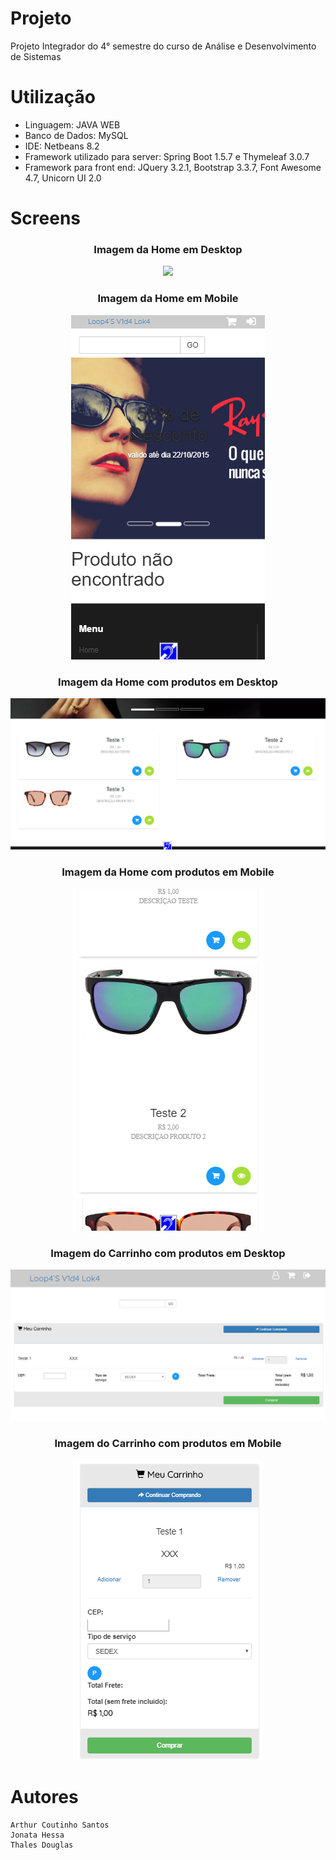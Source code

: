 # Projeto

  Projeto Integrador do 4° semestre do curso de Análise e Desenvolvimento de Sistemas

# Utilização

- Linguagem: JAVA WEB
- Banco de Dados: MySQL
- IDE: Netbeans 8.2
- Framework utilizado para server: Spring Boot 1.5.7 e Thymeleaf 3.0.7
- Framework para front end: JQuery 3.2.1, Bootstrap 3.3.7, Font Awesome 4.7, Unicorn UI 2.0

# Screens

<h3 align="center">Imagem da Home em Desktop </h3>
<p align="center"><img src="/Projeto_Integrador_4_Semestre/ProjetoIntegrador/PI 4/home_desktop.png"></p>
<h3 align="center">Imagem da Home em Mobile </h3>
<p align="center"><img  src="/ProjetoIntegrador/PI 4/home_mobile.png"></p>
<h3 align="center">Imagem da Home com produtos em Desktop </h3>
<p align="center"><img src="/ProjetoIntegrador/PI 4/Nova pasta/produtos_desktop.png"></p>
<h3 align="center">Imagem da Home com produtos em Mobile </h3>
<p align="center"><img  src="/ProjetoIntegrador/PI 4/Nova pasta/produtos_mobile.png"></p>
<h3 align="center">Imagem do Carrinho com produtos em Desktop </h3>
<p align="center"><img src="/ProjetoIntegrador/PI 4/Nova pasta/carrinho_desktop.png"></p>
<h3 align="center">Imagem do Carrinho com produtos em Mobile</h3>
<p align="center"><img src="/ProjetoIntegrador/PI 4/Nova pasta/carrinho_mobile.png"></p>

# Autores

```
Arthur Coutinho Santos
Jonata Hessa
Thales Douglas
```

